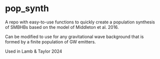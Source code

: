 # pop_synth

A repo with easy-to-use functions to quickly create a population synthesis of SMBHBs based on the model of Middleton et al. 2016.

Can be modified to use for any gravitational wave background that is formed by a finite population of GW emitters.

Used in Lamb & Taylor 2024
